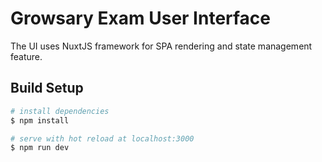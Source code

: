 # Growsary Exam User Interface
The UI uses NuxtJS framework for SPA rendering and state management feature.

## Build Setup

``` bash
# install dependencies
$ npm install

# serve with hot reload at localhost:3000
$ npm run dev
```
